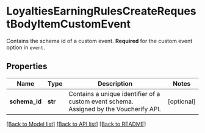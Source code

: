# LoyaltiesEarningRulesCreateRequestBodyItemCustomEvent

Contains the schema id of a custom event. **Required** for the custom event option in `event`.

## Properties
Name | Type | Description | Notes
------------ | ------------- | ------------- | -------------
**schema_id** | **str** | Contains a unique identifier of a custom event schema. Assigned by the Voucherify API. | [optional] 

[[Back to Model list]](../README.md#documentation-for-models) [[Back to API list]](../README.md#documentation-for-api-endpoints) [[Back to README]](../README.md)


